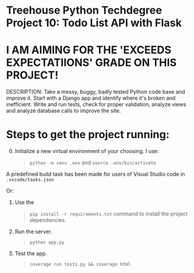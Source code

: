 # Treehouse Python Techdegree Project 10: Todo List API with Flask 
# I AM AIMING FOR THE 'EXCEEDS EXPECTATIIONS' GRADE ON THIS PROJECT!

DESCRIPTION: Take a messy, buggy, badly tested Python code base and improve it. Start with a Django app and identify where it's broken and inefficient. Write and run tests, check for proper validation, analyze views and analyze database calls to improve the site.


# Steps to get the project running:

0. Initialize a new virtual environment of your choosing. I use:
   > `python -m venv .env` 
   and 
   > `source .env/bin/activate`

A predefined build task has been made for users of Visual Studio code in `.vscode/tasks.json`

Or:

1. Use the 
    > `pip install -r requirements.txt` command to install the project dependencies.

2. Run the server.
   > `python app.py`

3. Test the app.
   > `coverage run tests.py && coverage html`
